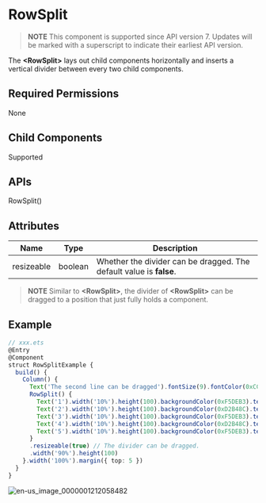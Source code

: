 # RowSplit

>  **NOTE**
> This component is supported since API version 7. Updates will be marked with a superscript to indicate their earliest API version.


The **\<RowSplit>** lays out child components horizontally and inserts a vertical divider between every two child components.


## Required Permissions

None


## Child Components

Supported


## APIs

RowSplit()


## Attributes

| Name| Type| Description| 
| -------- | -------- | -------- |
| resizeable | boolean | Whether the divider can be dragged. The default value is **false**.| 

>  **NOTE**
> Similar to **\<RowSplit>**, the divider of **\<RowSplit>** can be dragged to a position that just fully holds a component.


## Example

```ts
// xxx.ets
@Entry
@Component
struct RowSplitExample {
  build() {
    Column() {
      Text('The second line can be dragged').fontSize(9).fontColor(0xCCCCCC).width('90%')
      RowSplit() {
        Text('1').width('10%').height(100).backgroundColor(0xF5DEB3).textAlign(TextAlign.Center)
        Text('2').width('10%').height(100).backgroundColor(0xD2B48C).textAlign(TextAlign.Center)
        Text('3').width('10%').height(100).backgroundColor(0xF5DEB3).textAlign(TextAlign.Center)
        Text('4').width('10%').height(100).backgroundColor(0xD2B48C).textAlign(TextAlign.Center)
        Text('5').width('10%').height(100).backgroundColor(0xF5DEB3).textAlign(TextAlign.Center)
      }
      .resizeable(true) // The divider can be dragged.
      .width('90%').height(100)
    }.width('100%').margin({ top: 5 })
  }
}
```

![en-us_image_0000001212058482](figures/en-us_image_0000001212058482.gif)
